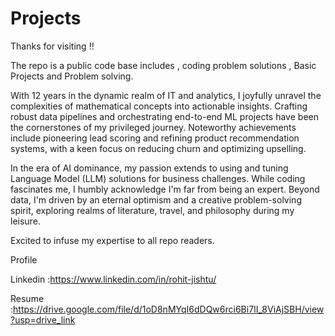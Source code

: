 # Projects

Thanks for visiting !!

The repo is a public code base includes , coding problem solutions , Basic Projects and Problem solving.

With 12 years in the dynamic realm of IT and analytics, I joyfully unravel the complexities of mathematical concepts into actionable insights. Crafting robust data pipelines and orchestrating end-to-end ML projects have been the cornerstones of my privileged journey. Noteworthy achievements include pioneering lead scoring and refining product recommendation systems, with a keen focus on reducing churn and optimizing upselling.

In the era of AI dominance, my passion extends to using and tuning Language Model (LLM) solutions for business challenges. While coding fascinates me, I humbly acknowledge I'm far from being an expert. Beyond data, I'm driven by an eternal optimism and a creative problem-solving spirit, exploring realms of literature, travel, and philosophy during my leisure. 

Excited to infuse my expertise to all repo readers.


Profile 

Linkedin :https://www.linkedin.com/in/rohit-jishtu/


Resume :https://drive.google.com/file/d/1oD8nMYqI6dDQw6rci6Bi7II_8ViAjSBH/view?usp=drive_link

